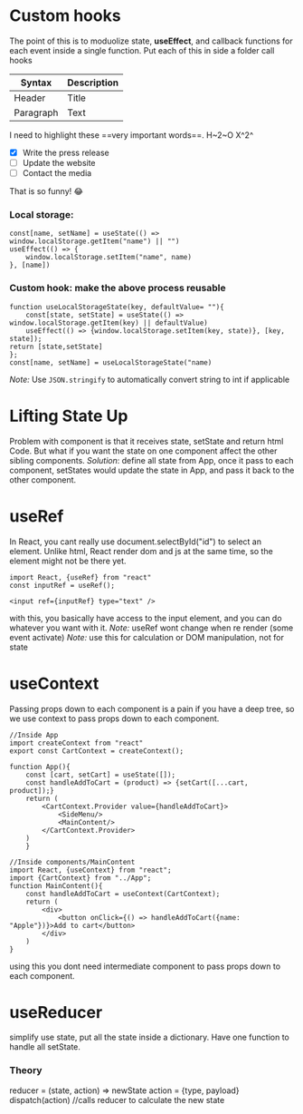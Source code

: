 # Custom hooks
The point of this is to moduolize state, **useEffect**, and callback functions for each event inside a single function.
Put each of this in side a folder call hooks

| Syntax | Description |
| ----------- | ----------- |
| Header | Title |
| Paragraph | Text |

I need to highlight these ==very important words==.
H~2~O
X^2^
- [x] Write the press release
- [ ] Update the website
- [ ] Contact the media

That is so funny! :joy:
### Local storage:
```
const[name, setName] = useState(() => window.localStorage.getItem("name") || "")
useEffect(() => {
    window.localStorage.setItem("name", name)
}, [name])
```
### Custom hook: make the above process reusable
```
function useLocalStorageState(key, defaultValue= ""){
    const[state, setState] = useState(() => window.localStorage.getItem(key) || defaultValue)
    useEffect(() => {window.localStorage.setItem(key, state)}, [key, state]);
return [state,setState]
};
const[name, setName] = useLocalStorageState("name)
```
*Note:* Use `JSON.stringify` to automatically convert string to int if applicable

# Lifting State Up
Problem with component is that it receives state, setState and return html Code. 
But what if you want the state on one component affect the other sibling components.
*Solution*: define all state from App, once it pass to each component, setStates would update the state in App, and pass it back to the other component.

# useRef
In React, you cant really use document.selectById("id") to select an element. Unlike html, React render dom and js at the same time, so the element might not be there yet.
```
import React, {useRef} from "react"
const inputRef = useRef();

<input ref={inputRef} type="text" />
```
with this, you basically have access to the input element, and you can do whatever you want with it. 
*Note:* useRef wont change when re render (some event activate)
*Note:* use this for calculation or DOM manipulation, not for state

# useContext
Passing props down to each component is a pain if you have a deep tree, so we use context to pass props down to each component.
```
//Inside App
import createContext from "react"
export const CartContext = createContext();

function App(){
    const [cart, setCart] = useState([]);
    const handleAddToCart = (product) => {setCart([...cart, product]);}
    return (
        <CartContext.Provider value={handleAddToCart}>
            <SideMenu/>
            <MainContent/>
        </CartContext.Provider>
    )
    }

//Inside components/MainContent
import React, {useContext} from "react";
import {CartContext} from "../App";
function MainContent(){
    const handleAddToCart = useContext(CartContext);
    return (
        <div>
            <button onClick={() => handleAddToCart({name: "Apple"})}>Add to cart</button>
        </div>
    )
}
```

using this you dont need intermediate component to pass props down to each component.

# useReducer
simplify use state, put all the state inside a dictionary. Have one function to handle all setState.

### Theory
reducer = (state, action) => newState
action = {type, payload}
dispatch(action) //calls reducer to calculate the new state


